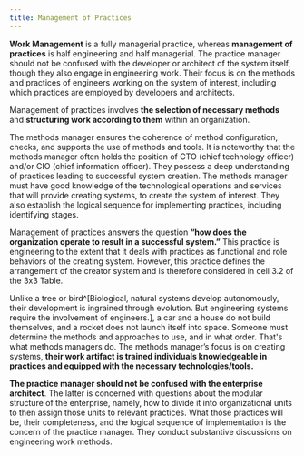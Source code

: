 ```yaml
---
title: Management of Practices
---
```


**Work Management** is a fully managerial practice, whereas **management of practices** is half engineering and half managerial. The practice manager should not be confused with the developer or architect of the system itself, though they also engage in engineering work. Their focus is on the methods and practices of engineers working on the system of interest, including which practices are employed by developers and architects.

Management of practices involves **the selection of necessary methods** and **structuring work according to them** within an organization.

The methods manager ensures the coherence of method configuration, checks, and supports the use of methods and tools. It is noteworthy that the methods manager often holds the position of CTO (chief technology officer) and/or CIO (chief information officer). They possess a deep understanding of practices leading to successful system creation. The methods manager must have good knowledge of the technological operations and services that will provide creating systems, to create the system of interest. They also establish the logical sequence for implementing practices, including identifying stages.

Management of practices answers the question **“how does the organization operate to result in a successful system.”** This practice is engineering to the extent that it deals with practices as functional and role behaviors of the creating system. However, this practice defines the arrangement of the creator system and is therefore considered in cell 3.2 of the 3x3 Table.

Unlike a tree or bird^[Biological, natural systems develop autonomously, their development is ingrained through evolution. But engineering systems require the involvement of engineers.], a car and a house do not build themselves, and a rocket does not launch itself into space. Someone must determine the methods and approaches to use, and in what order. That's what methods managers do. The methods manager’s focus is on creating systems, **their work artifact is trained individuals knowledgeable in practices and equipped with the necessary technologies/tools.**

**The practice manager should not be confused with the enterprise architect**. The latter is concerned with questions about the modular structure of the enterprise, namely, how to divide it into organizational units to then assign those units to relevant practices. What those practices will be, their completeness, and the logical sequence of implementation is the concern of the practice manager. They conduct substantive discussions on engineering work methods.